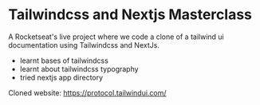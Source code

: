 # Tailwindcss and Nextjs Masterclass

A Rocketseat's live project where we code a clone of a tailwind ui documentation using Tailwindcss and NextJs.

- learnt bases of tailwindcss
- learnt about tailwindcss typography
- tried nextjs app directory

Cloned website: https://protocol.tailwindui.com/